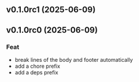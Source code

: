 ## v0.1.0rc1 (2025-06-09)

## v0.1.0rc0 (2025-06-09)

### Feat

- break lines of the body and footer automatically
- add a chore prefix
- add a deps prefix

